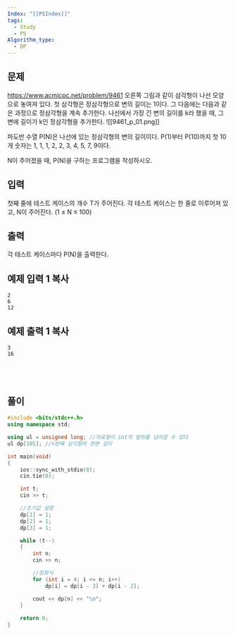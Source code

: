 ```yaml
---
Index: "[[PSIndex]]"
tags:
  - Study
  - PS
Algorithm_type:
  - DP
---
```


## 문제
https://www.acmicpc.net/problem/9461
오른쪽 그림과 같이 삼각형이 나선 모양으로 놓여져 있다. 첫 삼각형은 정삼각형으로 변의 길이는 1이다. 그 다음에는 다음과 같은 과정으로 정삼각형을 계속 추가한다. 나선에서 가장 긴 변의 길이를 k라 했을 때, 그 변에 길이가 k인 정삼각형을 추가한다.
![[9461_p_01.png]]

파도반 수열 P(N)은 나선에 있는 정삼각형의 변의 길이이다. P(1)부터 P(10)까지 첫 10개 숫자는 1, 1, 1, 2, 2, 3, 4, 5, 7, 9이다.

N이 주어졌을 때, P(N)을 구하는 프로그램을 작성하시오.

## 입력

첫째 줄에 테스트 케이스의 개수 T가 주어진다. 각 테스트 케이스는 한 줄로 이루어져 있고, N이 주어진다. (1 ≤ N ≤ 100)

## 출력

각 테스트 케이스마다 P(N)을 출력한다.

## 예제 입력 1 복사

```
2
6
12
```

## 예제 출력 1 복사

```
3
16
```
   
---
## 풀이
```cpp
#include <bits/stdc++.h>
using namespace std;

using ul = unsigned long; //자료형이 int의 범위를 넘어갈 수 있다
ul dp[105]; //n번째 삼각형의 한변 길이

int main(void)
{
    ios::sync_with_stdio(0);
    cin.tie(0);

    int t;
    cin >> t;

    //초기값 설정
    dp[1] = 1;
    dp[2] = 1;
    dp[3] = 1;

    while (t--)
    {
        int n;
        cin >> n;

        //점화식
        for (int i = 4; i <= n; i++)
            dp[i] = dp[i - 3] + dp[i - 2];

        cout << dp[n] << "\n";
    }
    
    return 0;
}
```
